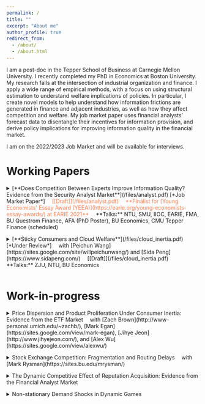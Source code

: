 ```yaml
---
permalink: /
title: ""
excerpt: "About me"
author_profile: true
redirect_from:
  - /about/
  - /about.html
---
```


I am a post-doc in the Tepper School of Business at Carnegie Mellon University. I recently completed my PhD in Economics at Boston University. My research falls at the intersection of industrial organization and finance. I apply a wide range of empirical methods, with a focus on using structural estimation to understand welfare implications of policies. In particular, I create novel models to help understand how information frictions are generated in finance and adjacent industries, as well as how they affect competition and welfare. My job market paper uses financial analysts’ forecast data to disentangle their incentives for information provision, and derive policy implications for improving information quality in the financial market.   
<p></p>
I am on the 2022/2023 Job Market and will be available for interviews.

<br>

# Working Papers

<details>
<summary markdown='span'>
[**Does Competition Between Experts Improve Information Quality? Evidence from the Security Analyst Market**](/files/analyst.pdf)  [*Job Market Paper*]           
<span style="color:coral">
&emsp;[[Draft]](/files/analyst.pdf)     
&emsp;**Finalist for [Young Economists' Essay Award (YEEA)](https://earie.org/young-economists-essay-awards/) at EARIE 2021**
</span>    
&emsp;**Talks:** NTU, SMU, IIOC, EARIE, FMA, BU Questrom Finance, AFA (PhD Poster), BU Economics, CMU Tepper Finance (scheduled)         
</summary>

* *Financial analysts are rewarded for being* ***the most accurate****. This leads them to distort their forecasts to differentiate themselves from their peers, but also disciplines their optimism bias. In the current market, the disciplinary effect dominates while both effects are present, so it is optimal to have moderate competition between analysts to both improve aggregate information and contain the distortion.*

<img src="/images/distortion.png" class = "center" width="600" />

<img src="/images/discipline.png" class = "center" width="600" />

</details>

<p></p>

<details>
<summary markdown='span'>
[**Sticky Consumers and Cloud Welfare**](/files/cloud_inertia.pdf)   [*Under Review*]         
&emsp;with [Peichun Wang](https://sites.google.com/site/willpeichunwang/) and [Sida Peng](https://www.sidapeng.com/)      
&emsp;[[Draft]](/files/cloud_inertia.pdf)     
&emsp;**Talks:** ZJU, NTU, BU Economics
</summary>      

* *Cloud computing creates big welfare benefits, particularly for smaller firms, but we find that cloud customers are sticky to old cloud products, thus undermining cloud's benefits. Cloud migration services and introductory discounts, which incentivize firms to try new products, can improve both consumer welfare and provider revenue.*

<img src="/images/rd_cloud_inertia.png" class = "center" width = "600" />

</details>

<br>

# Work-in-progress
<details>
<summary markdown='span'>
Price Dispersion and Product Proliferation Under Consumer Inertia: Evidence from the ETF Market    
&emsp;with [Zach Brown](http://www-personal.umich.edu/~zachb/), [Mark Egan](https://sites.google.com/view/mark-egan), [Jihye Jeon](http://www.jihyejeon.com/), and [Alex Wu](https://sites.google.com/view/alexwu/)     
</summary>
</details>
<p></p>

<details>
<summary markdown='span'>
Stock Exchange Competition: Fragmentation and Routing Delays  
&emsp;with [Mark Rysman](https://sites.bu.edu/mrysman/)
</summary>
</details>
<p></p>

<details>
<summary markdown='span'>
The Dynamic Competitive Effect of Reputation Acquisition: Evidence from the Financial Analyst Market   
</summary>
</details>
<p></p>

<details>
<summary markdown='span'>
Non-stationary Demand Shocks in Dynamic Games
</summary>
</details>
<br/>
